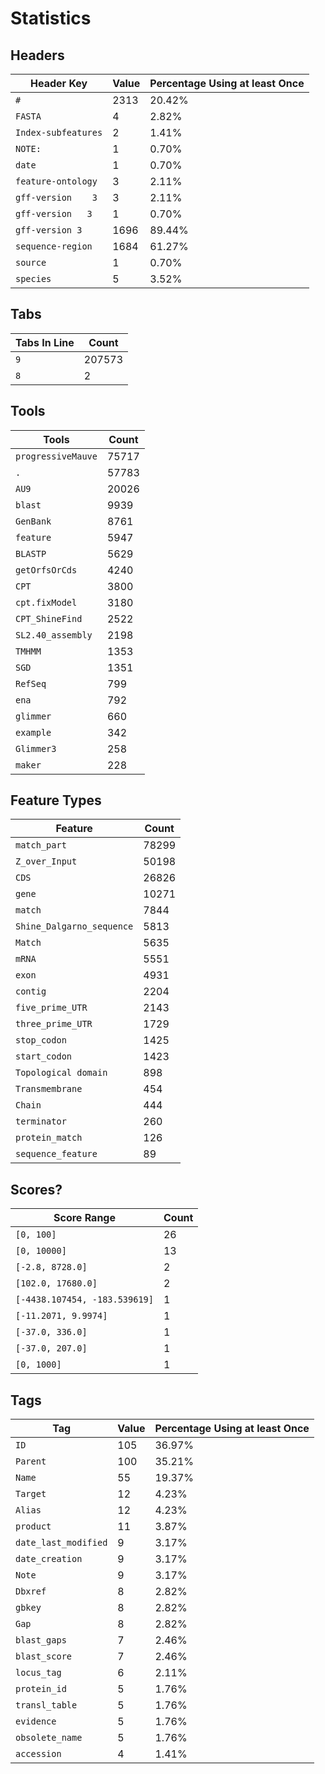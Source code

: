 # Statistics

## Headers

Header Key | Value | Percentage Using at least Once
---------- | ----- | -----------
`#` | 2313 | 20.42%
`FASTA` | 4 | 2.82%
`Index-subfeatures` | 2 | 1.41%
`NOTE:` | 1 | 0.70%
`date` | 1 | 0.70%
`feature-ontology` | 3 | 2.11%
`gff-version	3` | 3 | 2.11%
`gff-version   3` | 1 | 0.70%
`gff-version 3` | 1696 | 89.44%
`sequence-region` | 1684 | 61.27%
`source` | 1 | 0.70%
`species` | 5 | 3.52%

## Tabs

Tabs In Line | Count
---------- | -----
`9` | 207573
`8` | 2

## Tools

Tools | Count
---------- | -----
`progressiveMauve` | 75717
`.` | 57783
`AU9` | 20026
`blast` | 9939
`GenBank` | 8761
`feature` | 5947
`BLASTP` | 5629
`getOrfsOrCds` | 4240
`CPT` | 3800
`cpt.fixModel` | 3180
`CPT_ShineFind` | 2522
`SL2.40_assembly` | 2198
`TMHMM` | 1353
`SGD` | 1351
`RefSeq` | 799
`ena` | 792
`glimmer` | 660
`example` | 342
`Glimmer3` | 258
`maker` | 228

## Feature Types

Feature | Count
---------- | -----
`match_part` | 78299
`Z_over_Input` | 50198
`CDS` | 26826
`gene` | 10271
`match` | 7844
`Shine_Dalgarno_sequence` | 5813
`Match` | 5635
`mRNA` | 5551
`exon` | 4931
`contig` | 2204
`five_prime_UTR` | 2143
`three_prime_UTR` | 1729
`stop_codon` | 1425
`start_codon` | 1423
`Topological domain` | 898
`Transmembrane` | 454
`Chain` | 444
`terminator` | 260
`protein_match` | 126
`sequence_feature` | 89

## Scores?

Score Range | Count
---------- | -----
`[0, 100]` | 26
`[0, 10000]` | 13
`[-2.8, 8728.0]` | 2
`[102.0, 17680.0]` | 2
`[-4438.107454, -183.539619]` | 1
`[-11.2071, 9.9974]` | 1
`[-37.0, 336.0]` | 1
`[-37.0, 207.0]` | 1
`[0, 1000]` | 1

## Tags

Tag        | Value | Percentage Using at least Once
---------- | ----- | ------------------------------
`ID` | 105 | 36.97%
`Parent` | 100 | 35.21%
`Name` | 55 | 19.37%
`Target` | 12 | 4.23%
`Alias` | 12 | 4.23%
`product` | 11 | 3.87%
`date_last_modified` | 9 | 3.17%
`date_creation` | 9 | 3.17%
`Note` | 9 | 3.17%
`Dbxref` | 8 | 2.82%
`gbkey` | 8 | 2.82%
`Gap` | 8 | 2.82%
`blast_gaps` | 7 | 2.46%
`blast_score` | 7 | 2.46%
`locus_tag` | 6 | 2.11%
`protein_id` | 5 | 1.76%
`transl_table` | 5 | 1.76%
`evidence` | 5 | 1.76%
`obsolete_name` | 5 | 1.76%
`accession` | 4 | 1.41%
